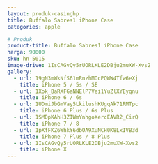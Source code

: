```yaml
---
layout: produk-casinghp
title: Buffalo Sabres1 iPhone Case
categories: apple

# Produk
product-title: Buffalo Sabres1 iPhone Case
harga: 90000
sku: hn-5015
image-drive: 1IsCAGvQy5rUORLKLE2DBju2muXW-Xvs2
gallery:
  - url: 19gN3mWkNfS61mRnzhMOcPQWW4Tfw6eXj
    title: iPhone 5 / 5s / SE
  - url: 1Xok_BaRXFGaNNElP7Vei1YuZlXYEyqnu
    title: iPhone 6 / 6s
  - url: 1UDmiJbGmVay5LkilushKUgqAk71RMTpc
    title: iPhone 6 Plus / 6s Plus
  - url: 1SMDpKAhH3ZIWmYnhgoXercEAVR2_CirQ
    title: iPhone 7 / 8
  - url: 1pXfFKZ6WhkY6dbOA9XuNCH0K8LxIVB3d
    title: iPhone 7 Plus / 8 Plus
  - url: 1IsCAGvQy5rUORLKLE2DBju2muXW-Xvs2
    title: iPhone X
---
```

